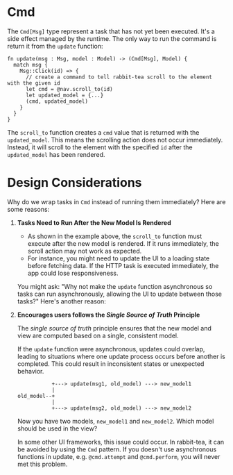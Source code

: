 # Cmd

The `Cmd[Msg]` type represent a task that has not yet been executed. 
It's a side effect managed by the runtime. The only way to run the command 
is return it from the `update` function:

```mbt
fn update(msg : Msg, model : Model) -> (Cmd[Msg], Model) {
  match msg {
    Msg::Click(id) => {
      // create a command to tell rabbit-tea scroll to the element with the given id
      let cmd = @nav.scroll_to(id) 
      let updated_model = {...}
      (cmd, updated_model)
    }
  }
}
```

The `scroll_to` function creates a `cmd` value that is returned with the `updated_model`. This means the scrolling action does not occur immediately. Instead, it will scroll to the element with the specified `id` after the `updated_model` has been rendered.

# Design Considerations

Why do we wrap tasks in `Cmd` instead of running them immediately? Here are some reasons:

1. **Tasks Need to Run After the New Model Is Rendered**

    - As shown in the example above, the `scroll_to` function must execute after the new model is rendered. If it runs immediately, the scroll action may not work as expected.
    - For instance, you might need to update the UI to a loading state before fetching data. If the HTTP task is executed immediately, the app could lose responsiveness.

    You might ask: "Why not make the `update` function asynchronous so tasks can run asynchronously, allowing the UI to update between those tasks?" Here's another reason:

2. **Encourages users follows the *Single Source of Truth* Principle**

    The *single source of truth* principle ensures that the new model and view are computed based on a single, consistent model.

    If the `update` function were asynchronous, updates could overlap, leading to situations where one update process occurs before another is completed. This could result in inconsistent states or unexpected behavior.

    ```
               +---> update(msg1, old_model) ---> new_model1
               |  
    old_model--+
               |
               +---> update(msg2, old_model) ---> new_model2
    ```

    Now you have two models, `new_model1` and `new_model2`. Which model should be used in the view?

    In some other UI frameworks, this issue could occur. In rabbit-tea, it can be avoided by using the `Cmd` pattern. If you doesn't use asynchronous functions in update, e.g. `@cmd.attempt` and `@cmd.perform`, you will never met this problem.






